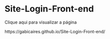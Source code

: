 # Site-Login-Front-end

<p>Clique aqui para visualizar a página</p>
https://gabicaires.github.io/Site-Login-Front-end/
